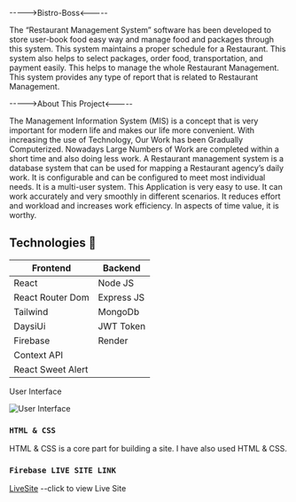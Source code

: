 ----->Bistro-Boss<-----

The “Restaurant Management System” software has been developed to store user-book food easy way and manage food and packages through this system. This system maintains a proper schedule for a Restaurant. This system also helps to select packages, order food, transportation, and payment easily. This helps to manage the whole Restaurant Management. This system provides any type of report that is related to Restaurant Management.

----->About This Project<-----

The Management Information System (MIS) is a concept that is very important for modern life and makes our life more convenient. With increasing the use of Technology, Our Work has been Gradually Computerized. Nowadays Large Numbers of Work are completed within a short time and also doing less work. 
A Restaurant management system is a database system that can be used for mapping a Restaurant agency’s daily work. It is configurable and can be configured to meet most individual needs. It is a multi-user system. This Application is very easy to use. It can work accurately and very smoothly in different scenarios. It reduces effort and workload and increases work efficiency. In aspects of time value, it is worthy.

## Technologies 🚩

| Frontend               | Backend          |
|------------------------|----------------- |
| React                  |  Node JS         |
| React Router Dom       |  Express JS      |
| Tailwind               |  MongoDb         |
| DaysiUi                |  JWT Token       |
| Firebase               |  Render          |
| Context API            |                  |                
| React Sweet Alert      |                  |

User  Interface

![User Interface](https://ibb.co/qrBw1tM/User.png)


### `HTML & CSS`

HTML & CSS is a core part for building a site. I have also used HTML & CSS.
### `Firebase LIVE SITE LINK`
[LiveSite](https://bistro-boss-744ee.web.app/) --click to view Live Site
